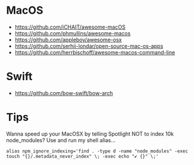 # MacOS

- https://github.com/iCHAIT/awesome-macOS
- https://github.com/phmullins/awesome-macos
- https://github.com/appleboy/awesome-osx
- https://github.com/serhii-londar/open-source-mac-os-apps
- https://github.com/herrbischoff/awesome-macos-command-line

# Swift

- https://github.com/bow-swift/bow-arch

# Tips

Wanna speed up your MacOSX by telling Spotlight NOT to index 10k node_modules? Use and run my shell alias...
```
alias npm_ignore_indexing='find . -type d -name "node_modules" -exec touch "{}/.metadata_never_index" \; -exec echo "✔ {}" \;'
```
